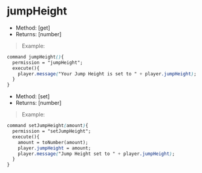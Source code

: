 # jumpHeight

* Method: \[get\]
* Returns: \[number\]

> Example:

```css
command jumpHeight(){
  permission = "jumpHeight";
  execute(){
    player.message("Your Jump Height is set to " + player.jumpHeight);
  }
}
```

* Method: \[set\]
* Returns: \[number\]

> Example:

```css
command setJumpHeight(amount){
  permission = "setJumpHeight";
  execute(){
    amount = toNumber(amount);
    player.jumpHeight = amount;
    player.message("Jump Height set to " + player.jumpHeight);
  }
}
```

